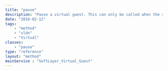 ```yaml
---
title: "pause"
description: "Pause a virtual guest. This can only be called when the specified VM is in the Running state. "
date: "2018-02-12"
tags:
    - "method"
    - "sldn"
    - "Virtual"
classes:
    - "pause"
type: "reference"
layout: "method"
mainService : "SoftLayer_Virtual_Guest"
---
```


